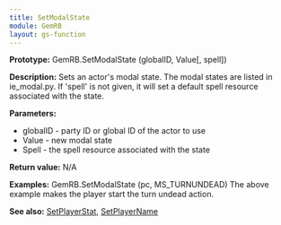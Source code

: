 ```yaml
---
title: SetModalState
module: GemRB
layout: gs-function
---
```


**Prototype:** GemRB.SetModalState (globalID, Value[, spell])

**Description:** Sets an actor's modal state. The modal states are listed 
in ie_modal.py. If 'spell' is not given, it will set a default spell 
resource associated with the state.

**Parameters:**
  * globalID - party ID or global ID of the actor to use
  * Value - new modal state
  * Spell - the spell resource associated with the state

**Return value:** N/A

**Examples:** 
  GemRB.SetModalState (pc, MS_TURNUNDEAD)
The above example makes the player start the turn undead action.

**See also:** [SetPlayerStat](SetPlayerStat.md), [SetPlayerName](SetPlayerName.md)

